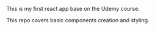 This is my first react app base on the Udemy course.

This repo covers basic components creation and styling.